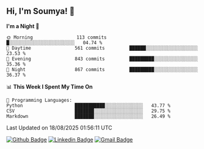 ## Hi, I'm Soumya! 👋

<!--START_SECTION:waka-->
**I'm a Night 🦉** 

```text
🌞 Morning                113 commits         █░░░░░░░░░░░░░░░░░░░░░░░░   04.74 % 
🌆 Daytime                561 commits         ██████░░░░░░░░░░░░░░░░░░░   23.53 % 
🌃 Evening                843 commits         █████████░░░░░░░░░░░░░░░░   35.36 % 
🌙 Night                  867 commits         █████████░░░░░░░░░░░░░░░░   36.37 % 
```


📊 **This Week I Spent My Time On** 

```text
💬 Programming Languages: 
Python                   ███████████░░░░░░░░░░░░░░   43.77 % 
CSV                      ███████░░░░░░░░░░░░░░░░░░   29.75 % 
Markdown                 ███████░░░░░░░░░░░░░░░░░░   26.49 % 
```


 Last Updated on 18/08/2025 01:56:11 UTC
<!--END_SECTION:waka-->

[![Github Badge](https://img.shields.io/badge/-rubyruins-grey?style=for-the-badge&logo=github&logoColor=white&link=https://github.com/rubyruins/)](https://www.github.com/rubyruins/) 
[![Linkedin Badge](https://img.shields.io/badge/-Soumya%20Parekh-0072b1?style=for-the-badge&logo=Linkedin&logoColor=white&link=https://www.linkedin.com/in/Soumya-Parekh/)](https://www.linkedin.com/in/Soumya-Parekh/) 
[![Gmail Badge](https://img.shields.io/badge/-soumyaparekh.me@gmail.com-c14438?style=for-the-badge&logo=Gmail&logoColor=white&link=mailto:soumyaparekh.me@gmail.com)](mailto:soumyaparekh.me@gmail.com) 
